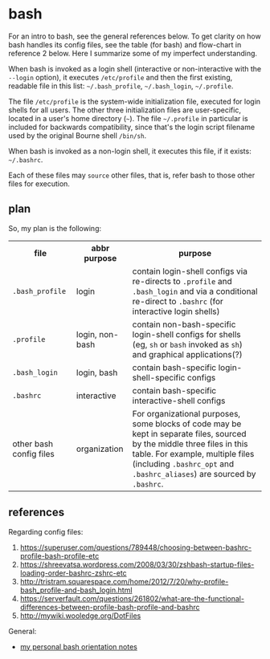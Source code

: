 
# bash

For an intro to bash, see the general references below.  To get clarity on how
bash handles its config files, see the table (for bash) and flow-chart in
reference 2 below.  Here I summarize some of my imperfect understanding.

When bash is invoked as a login shell (interactive or non-interactive with the
`--login` option), it executes `/etc/profile` and then the first existing,
readable file in this list: `~/.bash_profile`, `~/.bash_login`, `~/.profile`.

The file `/etc/profile` is the system-wide initialization file, executed for
login shells for all users.  The other three initialization files are
user-specific, located in a user's home directory (<code>~</code>).  The file
`~/.profile` in particular is included for backwards compatibility, since that's
the login script filename used by the original Bourne shell `/bin/sh`.

When bash is invoked as a non-login shell, it executes this file, if it exists:
`~/.bashrc`.

Each of these files may `source` other files, that is, refer bash to those other
files for execution.


## plan

So, my plan is the following:

<table>
  <tbody>
    <tr>
      <th> file         </th>
      <th> abbr purpose </th>
      <th> purpose      </th>
    </tr>
    <tr>
      <td>  <code>.bash_profile</code>
      </td>
      <td>  login
      </td>
      <td>  contain login-shell configs via re-directs to <code>.profile</code>
            and <code>.bash_login</code> and via a conditional re-direct to
            <code>.bashrc</code> (for interactive login shells)
      </td>
    </tr>
    <tr>
      <td>  <code>.profile</code>
      </td>
      <td>  login, non-bash
      </td>
      <td>  contain non-bash-specific login-shell configs for shells (eg,
            <code>sh</code> or <code>bash</code> invoked as <code>sh</code>)
            and graphical applications(?)
      </td>
    </tr>
    <tr>
      <td>  <code>.bash_login</code>
      </td>
      <td>  login, bash
      </td>
      <td>  contain bash-specific login-shell-specific configs
      </td>
    </tr>
    <tr>
      <td> <code>.bashrc</code>
      </td>
      <td>  interactive
      </td>
      <td>  contain bash-specific interactive-shell configs
      </td>
    </tr>
    <tr>
      <td>  other bash config files
      </td>
      <td>  organization
      </td>
      <td>  For organizational purposes, some blocks of code may be kept in
            separate files, sourced by the middle three files in this table.
            For example, multiple files (including <code>.bashrc_opt</code> and
            <code>.bashrc_aliases</code>) are sourced by <code>.bashrc</code>.
      </td>
    </tr>
  </tbody>
</table>


## references

Regarding config files:

1. https://superuser.com/questions/789448/choosing-between-bashrc-profile-bash-profile-etc
2. https://shreevatsa.wordpress.com/2008/03/30/zshbash-startup-files-loading-order-bashrc-zshrc-etc
3. http://tristram.squarespace.com/home/2012/7/20/why-profile-bash_profile-and-bash_login.html
4. https://serverfault.com/questions/261802/what-are-the-functional-differences-between-profile-bash-profile-and-bashrc
5. http://mywiki.wooledge.org/DotFiles

General:

* [my personal bash orientation notes](./notes/notes.md)
